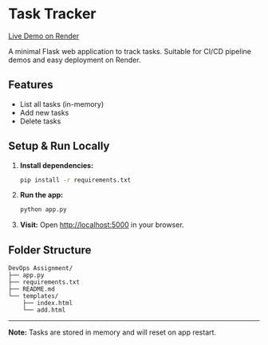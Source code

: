 # Task Tracker

[Live Demo on Render](https://devops-engineer-assessment-by-better.onrender.com/)

A minimal Flask web application to track tasks. Suitable for CI/CD pipeline demos and easy deployment on Render.

## Features
- List all tasks (in-memory)
- Add new tasks
- Delete tasks

## Setup & Run Locally

1. **Install dependencies:**
   ```bash
   pip install -r requirements.txt
   ```
2. **Run the app:**
   ```bash
   python app.py
   ```
3. **Visit:**
   Open [http://localhost:5000](http://localhost:5000) in your browser.

## Folder Structure
```
DevOps Assignment/
├── app.py
├── requirements.txt
├── README.md
└── templates/
    ├── index.html
    └── add.html
```

---

**Note:** Tasks are stored in memory and will reset on app restart.
